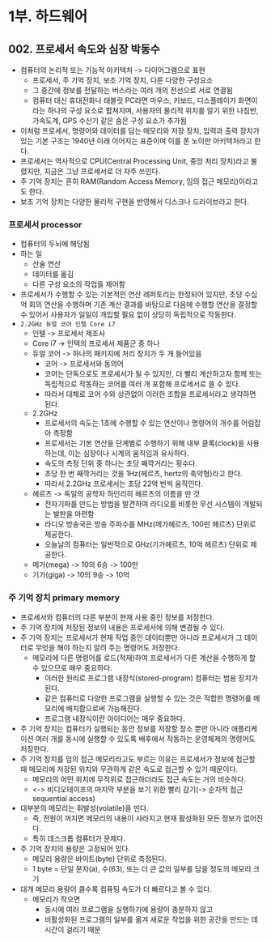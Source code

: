 # 1부. 하드웨어

## 002. 프로세서 속도와 심장 박동수

- 컴퓨터의 논리적 또는 기능적 아키텍처 -> 다이어그램으로 표현
  - 프로세서, 주 기억 장치, 보조 기억 장치, 다른 다양한 구성요소
  - 그 중간에 정보를 전달하는 버스라는 여러 개의 전선으로 서로 연결됨
  - 컴퓨터 대신 휴대전화나 태블릿 PC라면 마우스, 키보드, 디스플레이가 화면이라는 하나의 구성 요소로 합쳐지며, 사용자의 물리적 위치를 알기 위한 나침반, 가속도계, GPS 수신기 같은 숨은 구성 요소가 추가됨
- 이처럼 프로세서, 명령어와 데이터를 담는 메모리와 저장 장치, 입력과 출력 장치가 있는 기본 구조는 1940년 이래 이어지는 표준이며 이를 폰 노이만 아키텍처라고 한다.
- 프로세서는 역사적으로 CPU(Central Processing Unit, 중앙 처리 장치)라고 불렸지만, 지금은 그냥 프로세서로 더 자주 쓰인다.
- 주 기억 장치는 흔히 RAM(Random Access Memory, 임의 접근 메모리)이라고도 한다.
- 보조 기억 장치는 다양한 물리적 구현을 반영해서 디스크나 드라이브라고 한다.

### 프로세서 processor

- 컴퓨터의 두뇌에 해당됨
- 하는 일
  - 산술 연산
  - 데이터를 옮김
  - 다른 구성 요소의 작업을 제어함
- 프로세서가 수행할 수 있는 기본적인 연산 레퍼토리는 한정되어 있지만, 초당 수십억 회의 연산을 수행하며 기존 계산 결과를 바탕으로 다음에 수행할 연산을 결정할 수 있어서 사용자가 일일이 개입할 필요 없이 상당히 독립적으로 작동한다.
- `2.2GHz 듀얼 코어 인텔 Core i7`
  - 인텔 -> 프로세서 제조사
  - Core i7 -> 인텍의 프로세서 제품군 중 하나
  - 듀얼 코어 -> 하나의 패키지에 처리 장치가 두 개 들어있음
    - 코어 -> 프로세서와 동의어
    - 코어는 단독으로도 프로세서가 될 수 있지만, 더 빨리 계산하고자 함께 또는 독립적으로 작동하는 코어를 여러 개 포함해 프로세서로 쓸 수 있다.
    - 따라서 대체로 코어 수와 상관없이 이러한 조합을 프로세서라고 생각하면 된다.
  - 2.2GHz
    - 프로세서의 속도는 1초에 수행할 수 있는 연산이나 명령어의 개수를 어림잡아 측정함
    - 프로세서는 기본 연산을 단계별로 수행하기 위해 내부 클록(clock)을 사용하는데, 이는 심장이나 시계의 움직임과 유사하다.
    - 속도의 측정 단위 중 하나는 초당 째깍거리는 횟수다.
    - 초당 한 번 째깍거리는 것을 1Hz(헤르츠, hertz의 축약형)라고 한다.
    - 따라서 2.2GHz 프로세서는 초당 22억 번씩 움직인다.
  - 헤르츠 -> 독일의 공학자 하인리히 헤르츠의 이름을 딴 것
    - 전자기파를 만드는 방법을 발견하여 라디오를 비롯한 무선 시스템이 개발되는 발판을 마련함
    - 라디오 방송국은 방송 주파수를 MHz(메가헤르츠, 100만 헤르츠) 단위로 제공한다.
    - 오늘날의 컴퓨터는 일반적으로 GHz(기가헤르츠, 10억 헤르츠) 단위로 제공한다.
  - 메가(mega) -> 10의 6승 -> 100만
  - 기가(giga) -> 10의 9승 -> 10억

### 주 기억 장치 primary memory

- 프로세서와 컴퓨터의 다른 부분이 현재 사용 중인 정보를 저장한다.
- 주 기억 장치에 저장된 정보의 내용은 프로세서에 의해 변경될 수 있다.
- 주 기억 장치는 프로세서가 현재 작업 중인 데이터뿐만 아니라 프로세서가 그 데이터로 무엇을 해야 하는지 알려 주는 명령어도 저장한다.
  - 메모리에 다른 명령어를 로드(적재)하여 프로세서가 다른 계산을 수행하게 할 수 있으므로 매우 중요하다.
    - 이러한 원리로 프로그램 내장식(stored-program) 컴퓨터는 범용 장치가 된다.
    - 같은 컴퓨터로 다양한 프로그램을 실행할 수 있는 것은 적합한 명령어를 메모리에 배치함으로써 가능해진다.
    - 프로그램 내장식이란 아이디어는 매우 중요하다.
- 주 기억 장치는 컴퓨터가 실행되는 동안 정보를 저장할 장소 뿐만 아니라 애플리케이션 여러 개를 동시에 실행할 수 있도록 배후에서 작동하는 운영체제의 명령어도 저장한다.
- 주 기억 장치를 임의 접근 메모리라고도 부르는 이유는 프로세서가 정보에 접근할 때 메모리에 저장된 위치와 무관하게 같은 속도로 접근할 수 있기 때문이다.
  - 메모리의 어떤 위치에 무작위로 접근하더라도 접근 속도는 거의 비슷하다.
  - <-> 비디오테이프의 마지막 부분을 보기 위한 빨리 감기(-> 순차적 접근 sequential access)
- 대부분의 메모리는 휘발성(volatile)을 띤다.
  - 즉, 전원이 꺼지면 메모리의 내용이 사라지고 현재 활성화된 모든 정보가 없어진다.
  - 특히 데스크톱 컴퓨터가 문제다.
- 주 기억 장치의 용량은 고정되어 있다.
  - 메모리 용량은 바이트(byte) 단위로 측정된다.
  - 1 byte = 단일 문자(a), 수(63), 또는 더 큰 값의 일부를 담을 정도의 메모리 크기
- 대개 메모리 용량이 클수록 컴퓨팅 속도가 더 빠르다고 볼 수 있다.
  - 메모리가 작으면
    - 동시에 여러 프로그램을 실행하기에 용량이 충분하지 않고
    - 비활성화된 프로그램의 일부를 옮겨 새로운 작업을 위한 공간을 만드는 데 시간이 걸리기 때문
